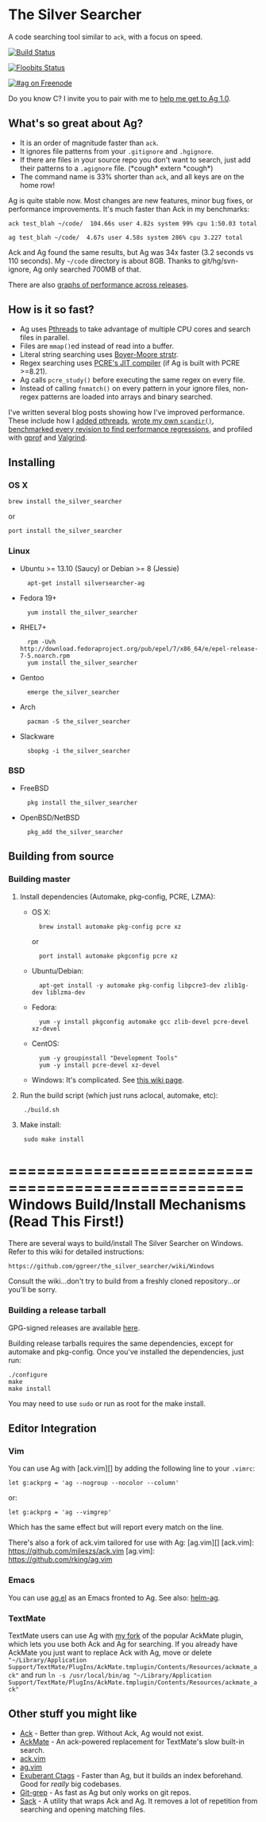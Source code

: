 # The Silver Searcher

A code searching tool similar to `ack`, with a focus on speed.

[![Build Status](https://travis-ci.org/ggreer/the_silver_searcher.svg?branch=master)](https://travis-ci.org/ggreer/the_silver_searcher)

[![Floobits Status](https://floobits.com/ggreer/ag.svg)](https://floobits.com/ggreer/ag/redirect)

[![#ag on Freenode](http://img.shields.io/Freenode/%23ag.png)](https://webchat.freenode.net/?channels=ag)

Do you know C? I invite you to pair with me to [help me get to Ag 1.0](http://geoff.greer.fm/2014/10/13/help-me-get-to-ag-10/).


## What's so great about Ag?

* It is an order of magnitude faster than `ack`.
* It ignores file patterns from your `.gitignore` and `.hgignore`.
* If there are files in your source repo you don't want to search, just add their patterns to a `.agignore` file. (\*cough\* extern \*cough\*)
* The command name is 33% shorter than `ack`, and all keys are on the home row!

Ag is quite stable now. Most changes are new features, minor bug fixes, or performance improvements. It's much faster than Ack in my benchmarks:

    ack test_blah ~/code/  104.66s user 4.82s system 99% cpu 1:50.03 total

    ag test_blah ~/code/  4.67s user 4.58s system 286% cpu 3.227 total

Ack and Ag found the same results, but Ag was 34x faster (3.2 seconds vs 110 seconds). My `~/code` directory is about 8GB. Thanks to git/hg/svn-ignore, Ag only searched 700MB of that.

There are also [graphs of performance across releases](http://geoff.greer.fm/ag/speed/).

## How is it so fast?

* Ag uses [Pthreads](https://en.wikipedia.org/wiki/POSIX_Threads) to take advantage of multiple CPU cores and search files in parallel.
* Files are `mmap()`ed instead of read into a buffer.
* Literal string searching uses [Boyer-Moore strstr](https://en.wikipedia.org/wiki/Boyer%E2%80%93Moore_string_search_algorithm).
* Regex searching uses [PCRE's JIT compiler](http://sljit.sourceforge.net/pcre.html) (if Ag is built with PCRE >=8.21).
* Ag calls `pcre_study()` before executing the same regex on every file.
* Instead of calling `fnmatch()` on every pattern in your ignore files, non-regex patterns are loaded into arrays and binary searched.

I've written several blog posts showing how I've improved performance. These include how I [added pthreads](http://geoff.greer.fm/2012/09/07/the-silver-searcher-adding-pthreads/), [wrote my own `scandir()`](http://geoff.greer.fm/2012/09/03/profiling-ag-writing-my-own-scandir/), [benchmarked every revision to find performance regressions](http://geoff.greer.fm/2012/08/25/the-silver-searcher-benchmarking-revisions/), and profiled with [gprof](http://geoff.greer.fm/2012/02/08/profiling-with-gprof/) and [Valgrind](http://geoff.greer.fm/2012/01/23/making-programs-faster-profiling/).


## Installing

### OS X

    brew install the_silver_searcher

or

    port install the_silver_searcher


### Linux

* Ubuntu >= 13.10 (Saucy) or Debian >= 8 (Jessie)

        apt-get install silversearcher-ag
* Fedora 19+

        yum install the_silver_searcher
* RHEL7+

        rpm -Uvh http://download.fedoraproject.org/pub/epel/7/x86_64/e/epel-release-7-5.noarch.rpm
        yum install the_silver_searcher
* Gentoo

        emerge the_silver_searcher
* Arch

        pacman -S the_silver_searcher

* Slackware

        sbopkg -i the_silver_searcher


### BSD

* FreeBSD

        pkg install the_silver_searcher
* OpenBSD/NetBSD

        pkg_add the_silver_searcher



## Building from source

### Building master

1. Install dependencies (Automake, pkg-config, PCRE, LZMA):
    * OS X:

            brew install automake pkg-config pcre xz
        or

            port install automake pkgconfig pcre xz
    * Ubuntu/Debian:

            apt-get install -y automake pkg-config libpcre3-dev zlib1g-dev liblzma-dev
    * Fedora:

            yum -y install pkgconfig automake gcc zlib-devel pcre-devel xz-devel
    * CentOS:

            yum -y groupinstall "Development Tools"
            yum -y install pcre-devel xz-devel
    * Windows: It's complicated. See [this wiki page](https://github.com/ggreer/the_silver_searcher/wiki/Windows).
2. Run the build script (which just runs aclocal, automake, etc):

        ./build.sh

3. Make install:

        sudo make install

===================================================
Windows Build/Install Mechanisms (Read This First!)
===================================================
There are several ways to build/install The Silver Searcher on Windows.
Refer to this wiki for detailed instructions:

    https://github.com/ggreer/the_silver_searcher/wiki/Windows

Consult the wiki...don't try to build from a freshly cloned repository...or
you'll be sorry.



### Building a release tarball

GPG-signed releases are available [here](http://geoff.greer.fm/ag).

Building release tarballs requires the same dependencies, except for automake and pkg-config. Once you've installed the dependencies, just run:

    ./configure
    make
    make install

You may need to use `sudo` or run as root for the make install.


## Editor Integration

### Vim

You can use Ag with [ack.vim][] by adding the following line to your `.vimrc`:

    let g:ackprg = 'ag --nogroup --nocolor --column'

or:

    let g:ackprg = 'ag --vimgrep'

Which has the same effect but will report every match on the line.

There's also a fork of ack.vim tailored for use with Ag: [ag.vim][]
[ack.vim]: https://github.com/mileszs/ack.vim
[ag.vim]: https://github.com/rking/ag.vim

### Emacs

You can use [ag.el][] as an Emacs fronted to Ag. See also: [helm-ag].

[ag.el]: https://github.com/Wilfred/ag.el
[helm-ag]: https://github.com/syohex/emacs-helm-ag

### TextMate

TextMate users can use Ag with [my fork](https://github.com/ggreer/AckMate) of the popular AckMate plugin, which lets you use both Ack and Ag for searching. If you already have AckMate you just want to replace Ack with Ag, move or delete `"~/Library/Application Support/TextMate/PlugIns/AckMate.tmplugin/Contents/Resources/ackmate_ack"` and run `ln -s /usr/local/bin/ag "~/Library/Application Support/TextMate/PlugIns/AckMate.tmplugin/Contents/Resources/ackmate_ack"`

## Other stuff you might like

* [Ack](https://github.com/petdance/ack2) - Better than grep. Without Ack, Ag would not exist.
* [AckMate](https://github.com/protocool/AckMate) - An ack-powered replacement for TextMate's slow built-in search.
* [ack.vim](https://github.com/mileszs/ack.vim)
* [ag.vim]( https://github.com/rking/ag.vim)
* [Exuberant Ctags](http://ctags.sourceforge.net/) - Faster than Ag, but it builds an index beforehand. Good for *really* big codebases.
* [Git-grep](http://git-scm.com/docs/git-grep) - As fast as Ag but only works on git repos.
* [Sack](https://github.com/sampson-chen/sack) - A utility that wraps Ack and Ag. It removes a lot of repetition from searching and opening matching files.
